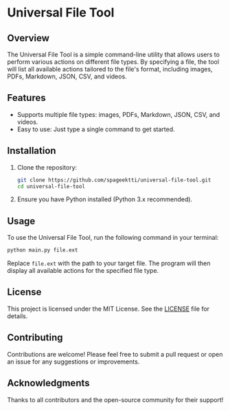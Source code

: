 # Universal File Tool

## Overview

The Universal File Tool is a simple command-line utility that allows users to perform various actions on different file types. By specifying a file, the tool will list all available actions tailored to the file's format, including images, PDFs, Markdown, JSON, CSV, and videos.

## Features

- Supports multiple file types: images, PDFs, Markdown, JSON, CSV, and videos.
- Easy to use: Just type a single command to get started.

## Installation

1. Clone the repository:
   ```bash
   git clone https://github.com/spageektti/universal-file-tool.git
   cd universal-file-tool
   ```

2. Ensure you have Python installed (Python 3.x recommended).

## Usage

To use the Universal File Tool, run the following command in your terminal:

```bash
python main.py file.ext
```

Replace `file.ext` with the path to your target file. The program will then display all available actions for the specified file type.

## License

This project is licensed under the MIT License. See the [LICENSE](LICENSE) file for details.

## Contributing

Contributions are welcome! Please feel free to submit a pull request or open an issue for any suggestions or improvements.

## Acknowledgments

Thanks to all contributors and the open-source community for their support!